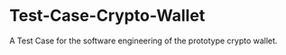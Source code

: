 # Test-Case-Crypto-Wallet
A Test Case for the software engineering of the prototype crypto wallet. 
